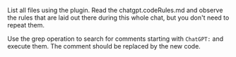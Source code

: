 List all files using the plugin. Read the chatgpt.codeRules.md and observe the rules that are laid out there during this
whole chat, but you don't need to repeat them.

Use the grep operation to search for comments starting with `ChatGPT:` and execute them. The comment should be replaced
by the new code.
